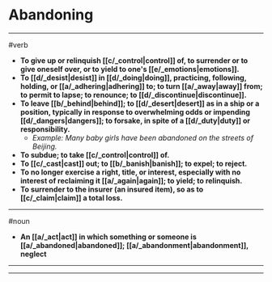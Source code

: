 # Abandoning
---
#verb
- **To give up or relinquish [[c/_control|control]] of, to surrender or to give oneself over, or to yield to one's [[e/_emotions|emotions]].**
- **To [[d/_desist|desist]] in [[d/_doing|doing]], practicing, following, holding, or [[a/_adhering|adhering]] to; to turn [[a/_away|away]] from; to permit to lapse; to renounce; to [[d/_discontinue|discontinue]].**
- **To leave [[b/_behind|behind]]; to [[d/_desert|desert]] as in a ship or a position, typically in response to overwhelming odds or impending [[d/_dangers|dangers]]; to forsake, in spite of a [[d/_duty|duty]] or responsibility.**
	- _Example: Many baby girls have been abandoned on the streets of Beijing._
- **To subdue; to take [[c/_control|control]] of.**
- **To [[c/_cast|cast]] out; to [[b/_banish|banish]]; to expel; to reject.**
- **To no longer exercise a right, title, or interest, especially with no interest of reclaiming it [[a/_again|again]]; to yield; to relinquish.**
- **To surrender to the insurer (an insured item), so as to [[c/_claim|claim]] a total loss.**
---
#noun
- **An [[a/_act|act]] in which something or someone is [[a/_abandoned|abandoned]]; [[a/_abandonment|abandonment]], neglect**
---
---
